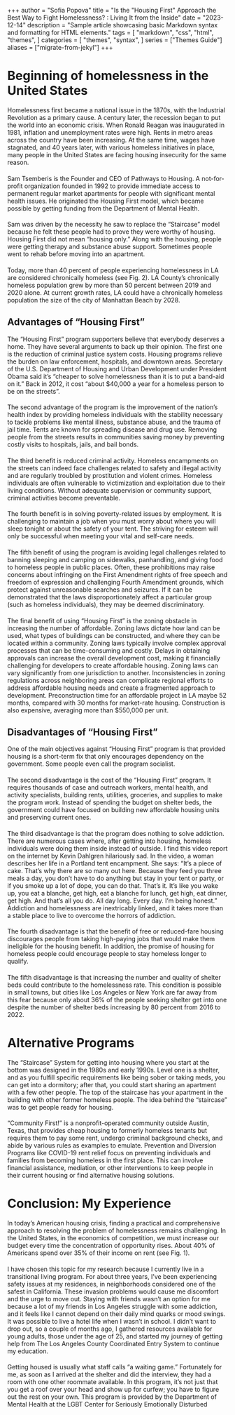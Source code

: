 +++
author = "Sofia Popova"
title = "Is the "Housing First" Approach the Best Way to Fight Homelessness? : Living It from the Inside"
date = "2023-12-14"
description = "Sample article showcasing basic Markdown syntax and formatting for HTML elements."
tags = [
    "markdown",
    "css",
    "html",
    "themes",
]
categories = [
    "themes",
    "syntax",
]
series = ["Themes Guide"]
aliases = ["migrate-from-jekyl"]
+++
# Beginning of homelessness in the United States
Homelessness first became a national issue in the 1870s, with the Industrial
Revolution as a primary cause. A century later, the recession began to put the world into an
economic crisis. When Ronald Reagan was inaugurated in 1981, inflation and unemployment
rates were high. Rents in metro areas across the country have been increasing. At the same
time, wages have stagnated, and 40 years later, with various homeless initiatives in place,
many people in the United States are facing housing insecurity for the same reason.
####
Sam Tsemberis is the Founder and CEO of Pathways to Housing. A not-for-profit
organization founded in 1992 to provide immediate access to permanent regular market
apartments for people with significant mental health issues. He originated the Housing First
model, which became possible by getting funding from the Department of Mental Health.
####
Sam was driven by the necessity he saw to replace the “Staircase” model because he felt
these people had to prove they were worthy of housing. Housing First did not mean “housing
only.” Along with the housing, people were getting therapy and substance abuse support.
Sometimes people went to rehab before moving into an apartment.
####
Today, more than 40 percent of people experiencing homelessness in LA are
considered chronically homeless (see Fig. 2). LA County’s chronically homeless population
grew by more than 50 percent between 2019 and 2020 alone. At current growth rates, LA
could have a chronically homeless population the size of the city of Manhattan Beach by
2028.
## Advantages of “Housing First”
The “Housing First” program supporters believe that everybody deserves a home.
They have several arguments to back up their opinion. The first one is the reduction of
criminal justice system costs. Housing programs relieve the burden on law enforcement,
hospitals, and downtown areas. Secretary of the U.S. Department of Housing and Urban Development under President Obama said it’s “cheaper to solve homelessness than it is to put
a band-aid on it.” Back in 2012, it cost “about $40,000 a year for a homeless person to be on
the streets”.
####
The second advantage of the program is the improvement of the nation’s health index
by providing homeless individuals with the stability necessary to tackle problems like mental
illness, substance abuse, and the trauma of jail time. Tents are known for spreading disease
and drug use. Removing people from the streets results in communities saving money by
preventing costly visits to hospitals, jails, and bail bonds.
####
The third benefit is reduced criminal activity. Homeless encampments on the streets
can indeed face challenges related to safety and illegal activity and are regularly troubled by
prostitution and violent crimes. Homeless individuals are often vulnerable to victimization
and exploitation due to their living conditions. Without adequate supervision or community
support, criminal activities become preventable.
####
The fourth benefit is in solving poverty-related issues by employment. It is
challenging to maintain a job when you must worry about where you will sleep tonight or
about the safety of your tent. The striving for esteem will only be successful when meeting
your vital and self-care needs.
####
The fifth benefit of using the program is avoiding legal challenges related to banning
sleeping and camping on sidewalks, panhandling, and giving food to homeless people in
public places. Often, these prohibitions may raise concerns about infringing on the First
Amendment rights of free speech and freedom of expression and challenging Fourth
Amendment grounds, which protect against unreasonable searches and seizures. If it can be
demonstrated that the laws disproportionately affect a particular group (such as homeless
individuals), they may be deemed discriminatory.
####
The final benefit of using “Housing First” is the zoning obstacle in increasing the
number of affordable. Zoning laws dictate how land can be used, what types of buildings can
be constructed, and where they can be located within a community. Zoning laws typically
involve complex approval processes that can be time-consuming and costly. Delays in
obtaining approvals can increase the overall development cost, making it financially
challenging for developers to create affordable housing. Zoning laws can vary significantly
from one jurisdiction to another. Inconsistencies in zoning regulations across neighboring
areas can complicate regional efforts to address affordable housing needs and create a
fragmented approach to development. Preconstruction time for an affordable project in LA
maybe 52 months, compared with 30 months for market-rate housing. Construction is also
expensive, averaging more than $550,000 per unit.
## Disadvantages of “Housing First”
One of the main objectives against “Housing First” program is that provided housing
is a short-term fix that only encourages dependency on the government. Some people even
call the program socialist.
####
The second disadvantage is the cost of the “Housing First” program. It requires
thousands of case and outreach workers, mental health, and activity specialists, building
rents, utilities, groceries, and supplies to make the program work. Instead of spending the
budget on shelter beds, the government could have focused on building new affordable
housing units and preserving current ones.
####
The third disadvantage is that the program does nothing to solve addiction. There are
numerous cases where, after getting into housing, homeless individuals were doing them
inside instead of outside. I find this video report on the internet by Kevin Dahlgren
hilariously sad. In the video, a woman describes her life in a Portland tent encampment. She
says: “It’s a piece of cake. That’s why there are so many out here. Because they feed you three meals a day, you don’t have to do anything but stay in your tent or party, or if you
smoke up a lot of dope, you can do that. That’s it. It’s like you wake up, you eat a blanche,
get high, eat a blanche for lunch, get high, eat dinner, get high. And that’s all you do. All day
long. Every day. I’m being honest.” Addiction and homelessness are inextricably linked, and
it takes more than a stable place to live to overcome the horrors of addiction.
####
The fourth disadvantage is that the benefit of free or reduced-fare housing discourages
people from taking high-paying jobs that would make them ineligible for the housing benefit.
In addition, the promise of housing for homeless people could encourage people to stay
homeless longer to qualify.
####
The fifth disadvantage is that increasing the number and quality of shelter beds could
contribute to the homelessness rate. This condition is possible in small towns, but cities like
Los Angeles or New York are far away from this fear because only about 36% of the people
seeking shelter get into one despite the number of shelter beds increasing by 80 percent from
2016 to 2022.
# Alternative Programs
The “Staircase” System for getting into housing where you start at the bottom was
designed in the 1980s and early 1990s. Level one is a shelter, and as you fulfill specific
requirements like being sober or taking meds, you can get into a dormitory; after that, you
could start sharing an apartment with a few other people. The top of the staircase has your
apartment in the building with other former homeless people. The idea behind the “staircase”
was to get people ready for housing.
####
“Community First!” is a nonprofit-operated community outside Austin, Texas, that
provides cheap housing to formerly homeless tenants but requires them to pay some rent,
undergo criminal background checks, and abide by various rules as examples to emulate.
Prevention and Diversion Programs like COVID-19 rent relief focus on preventing
individuals and families from becoming homeless in the first place. This can involve financial
assistance, mediation, or other interventions to keep people in their current housing or find
alternative housing solutions.
# Conclusion: My Experience
In today’s American housing crisis, finding a practical and comprehensive approach
to resolving the problem of homelessness remains challenging. In the United States, in the
economics of competition, we must increase our budget every time the concentration of
opportunity rises. About 40% of Americans spend over 35% of their income on rent (see Fig.
1).
####
I have chosen this topic for my research because I currently live in a transitional
living program. For about three years, I’ve been experiencing safety issues at my residences,
in neighborhoods considered one of the safest in California. These invasion problems would
cause me discomfort and the urge to move out. Staying with friends wasn’t an option for me
because a lot of my friends in Los Angeles struggle with some addiction, and it feels like I
cannot depend on their daily mind quarks or mood swings. It was possible to live a hotel life
when I wasn’t in school. I didn’t want to drop out, so a couple of months ago, I gathered
resources available for young adults, those under the age of 25, and started my journey of
getting help from The Los Angeles County Coordinated Entry System to continue my
education.
####
Getting housed is usually what staff calls “a waiting game.” Fortunately for me, as
soon as I arrived at the shelter and did the interview, they had a room with one other
roommate available. In this program, it’s not just that you get a roof over your head and show
up for curfew; you have to figure out the rest on your own. This program is provided by the
Department of Mental Health at the LGBT Center for Seriously Emotionally Disturbed
